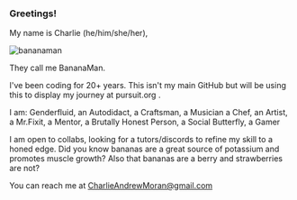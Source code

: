### Greetings!

My name is Charlie (he/him/she/her),


![bananaman](https://user-images.githubusercontent.com/40501376/135515223-98e3c94a-9329-4a1a-9d8e-bd7fc4f2c41b.png)

They call me BananaMan.


I've been coding for 20+ years.
This isn't my main GitHub but will be using this to display my journey at pursuit.org .

I am:
Genderfluid,
an Autodidact,
a Craftsman,
a Musician
a Chef,
an Artist,
a Mr.Fixit,
a Mentor,
a Brutally Honest Person,
a Social Butterfly,
a Gamer


I am open to collabs, looking for a tutors/discords to refine my skill to a honed edge.
Did you know bananas are a great source of potassium and promotes muscle growth? 
Also that bananas are a berry and strawberries are not?

You can reach me at CharlieAndrewMoran@gmail.com


